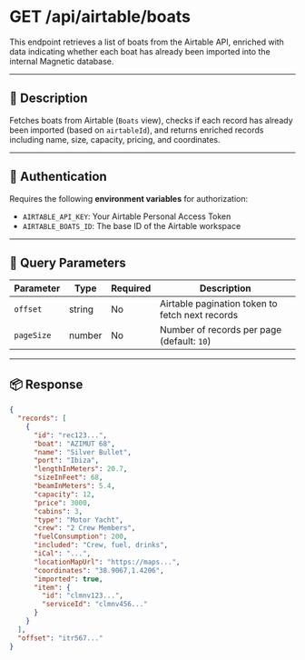 # GET /api/airtable/boats

This endpoint retrieves a list of boats from the Airtable API, enriched with data indicating whether each boat has already been imported into the internal Magnetic database.

---

## 🧩 Description

Fetches boats from Airtable (`Boats` view), checks if each record has already been imported (based on `airtableId`), and returns enriched records including name, size, capacity, pricing, and coordinates.

---

## 🔐 Authentication

Requires the following **environment variables** for authorization:

- `AIRTABLE_API_KEY`: Your Airtable Personal Access Token
- `AIRTABLE_BOATS_ID`: The base ID of the Airtable workspace

---

## 🧾 Query Parameters

| Parameter  | Type   | Required | Description                                     |
| ---------- | ------ | -------- | ----------------------------------------------- |
| `offset`   | string | No       | Airtable pagination token to fetch next records |
| `pageSize` | number | No       | Number of records per page (default: `10`)      |

---

## 📦 Response

```json
{
  "records": [
    {
      "id": "rec123...",
      "boat": "AZIMUT 68",
      "name": "Silver Bullet",
      "port": "Ibiza",
      "lengthInMeters": 20.7,
      "sizeInFeet": 68,
      "beamInMeters": 5.4,
      "capacity": 12,
      "price": 3000,
      "cabins": 3,
      "type": "Motor Yacht",
      "crew": "2 Crew Members",
      "fuelConsumption": 200,
      "included": "Crew, fuel, drinks",
      "iCal": "...",
      "locationMapUrl": "https://maps...",
      "coordinates": "38.9067,1.4206",
      "imported": true,
      "item": {
        "id": "clmnv123...",
        "serviceId": "clmnv456..."
      }
    }
  ],
  "offset": "itr567..."
}
```
